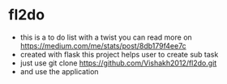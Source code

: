 # fl2do
- this is a to do list with a twist you can read more on https://medium.com/me/stats/post/8db179f4ee7c
- created with flask this project helps user to create sub task 
- just use git clone https://github.com/Vishakh2012/fl2do.git 
- and use the application

